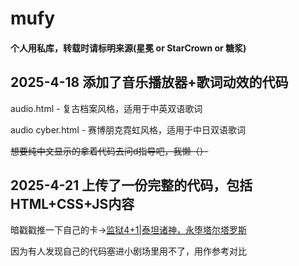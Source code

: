 # mufy

#### 个人用私库，转载时请标明来源(星冕 or StarCrown or 糖浆)

## 2025-4-18 添加了音乐播放器+歌词动效的代码

audio.html - 复古档案风格，适用于中英双语歌词

audio cyber.html - 赛博朋克霓虹风格，适用于中日双语歌词

~~想要纯中文显示的拿着代码去问d指导吧，我懒（）~~

## 2025-4-21 上传了一份完整的代码，包括HTML+CSS+JS内容

暗戳戳推一下自己的卡→[监狱4+1|泰坦诸神，永堕塔尔塔罗斯](https://chat.mufy.ai/chat?roleId=29fc007a-cdcd-4ab9-bb69-323937fa841d)

因为有人发现自己的代码塞进小剧场里用不了，用作参考对比
